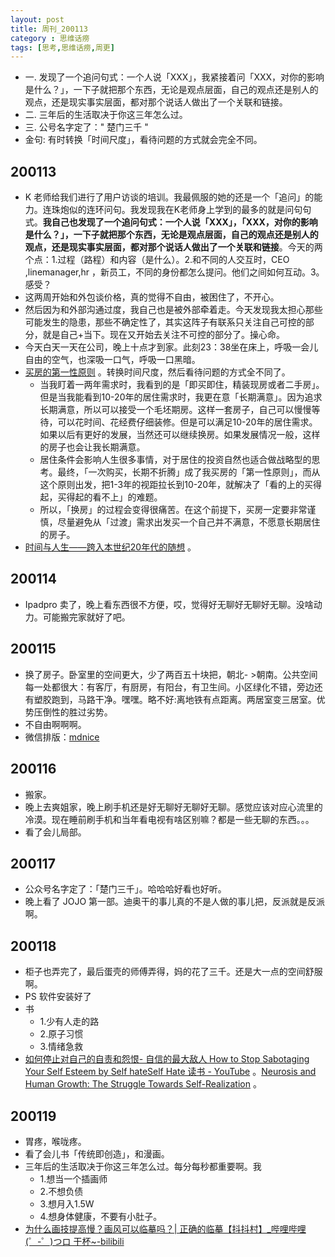 ```yaml
---
layout: post
title: 周刊_200113
category : 思维话痨
tags: [思考,思维话痨,周更]
---
```


- 一. 发现了一个追问句式：一个人说「XXX」，我紧接着问「XXX，对你的影响是什么？」，一下子就把那个东西，无论是观点层面，自己的观点还是别人的观点，还是现实事实层面，都对那个说话人做出了一个关联和链接。
- 二. 三年后的生活取决于你这三年怎么过。
- 三. 公号名字定了：" 楚门三千 "
- 金句: 有时转换「时间尺度」，看待问题的方式就会完全不同。 

## 200113
  - K 老师给我们进行了用户访谈的培训。我最佩服的她的还是一个「追问」的能力。连珠炮似的连环问句。我发现我在K老师身上学到的最多的就是问句句式。**我自己也发现了一个追问句式：一个人说「XXX」，「XXX，对你的影响是什么？」，一下子就把那个东西，无论是观点层面，自己的观点还是别人的观点，还是现实事实层面，都对那个说话人做出了一个关联和链接**。今天的两个点：1.过程（路程）和内容（是什么）。2.和不同的人交互时，CEO ,linemanager,hr ，新员工，不同的身份都怎么提问。他们之间如何互动。3。感受？
  - 这两周开始和外包谈价格，真的觉得不自由，被困住了，不开心。
  - 然后因为和外部沟通过度，我自己也是被外部牵着走。今天发现我太担心那些可能发生的隐患，那些不确定性了，其实这阵子有联系只关注自己可控的部分，就是自己+当下。现在又开始去关注不可控的部分了。操心命。
  - 今天白天一天在公司，晚上十点才到家。此刻23：38坐在床上，呼吸一会儿自由的空气，也深吸一口气，呼吸一口黑暗。
  - [买房的第一性原则](https://mp.weixin.qq.com/s/0WrHFTh-SktJQ-yzG8G3sQ) 。转换时间尺度，然后看待问题的方式全不同了。 
    - 当我盯着一两年需求时，我看到的是「即买即住，精装现房或者二手房」。但是当我能看到10-20年的居住需求时，我更在意「长期满意」。因为追求长期满意，所以可以接受一个毛坯期房。这样一套房子，自己可以慢慢等待，可以花时间、花经费仔细装修。但是可以满足10-20年的居住需求。如果以后有更好的发展，当然还可以继续换房。如果发展情况一般，这样的房子也会让我长期满意。
    - 居住条件会影响人生很多事情，对于居住的投资自然也适合做战略型的思考。最终，「一次购买，长期不折腾」成了我买房的「第一性原则」，而从这个原则出发，把1-3年的视距拉长到10-20年，就解决了「看的上的买得起，买得起的看不上」的难题。
    - 所以，「换房」的过程会变得很痛苦。在这个前提下，买房一定要非常谨慎，尽量避免从「过渡」需求出发买一个自己并不满意，不愿意长期居住的房子。
  - [时间与人生——跨入本世纪20年代的随想](https://program-think.blogspot.com/2019/12/Time-and-Life.html) 。 
  
## 200114
  - Ipadpro 卖了，晚上看东西很不方便，哎，觉得好无聊好无聊好无聊。没啥动力。可能搬完家就好了吧。
  
##  200115
  - 换了房子。卧室里的空间更大，少了两百五十块把，朝北- >朝南。公共空间每一处都很大：有客厅，有厨房，有阳台，有卫生间。小区绿化不错，旁边还有塑胶跑到，马路干净。嘿嘿。略不好:离地铁有点距离。两居室变三居室。优势压倒性的胜过劣势。
  - 不自由啊啊啊。
  - 微信排版：[mdnice](https://mdnice.com/)
  
##  200116
  - 搬家。
  - 晚上去爽姐家，晚上刷手机还是好无聊好无聊好无聊。感觉应该对应心流里的冷漠。现在睡前刷手机和当年看电视有啥区别嘛？都是一些无聊的东西。。。
  - 看了会儿局部。
  
##  200117
  - 公众号名字定了：「楚门三千」。哈哈哈好看也好听。
  - 晚上看了 JOJO 第一部。迪奥干的事儿真的不是人做的事儿把，反派就是反派啊。
  
##  200118
  - 柜子也弄完了，最后蛋壳的师傅弄得，妈的花了三千。还是大一点的空间舒服啊。
  - PS 软件安装好了
  - 书
    - 1.少有人走的路
    - 2.原子习惯
    - 3.情绪急救
  - [如何停止对自己的自责和怨恨- 自信的最大敌人 How to Stop Sabotaging Your Self Esteem by Self hateSelf Hate 读书 - YouTube](https://www.youtube.com/watch?v=L8iWeb94uQU) 。[Neurosis and Human Growth: The Struggle Towards Self-Realization](https://www.amazon.com/Neurosis-Human-Growth-Struggle-Self-Realization/dp/0393307751/ref=as_li_ss_tl?crid=2JZ9TCNFMI56P&keywords=neurosis+and+human+growth+karen+horney&qid=1576019543&sprefix=neurosis+and+,aps,228&sr=8-1&linkCode=sl1&tag=wang03-20&linkId=5c2606f833cf4d49eef06a4811573fe9&language=en_US) 。
  
## 200119
  - 胃疼，喉咙疼。
  - 看了会儿书「传统即创造」，和漫画。
  - 三年后的生活取决于你这三年怎么过。每分每秒都重要啊。我
    - 1.想当一个插画师 
    - 2.不想负债 
    - 3.想月入1.5W 
    - 4.想身体健康，不要有小肚子。
  - [为什么画技提高慢？画风可以临摹吗？| 正确的临摹【抖抖村】_哔哩哔哩 (゜-゜)つロ 干杯~-bilibili](https://www.bilibili.com/video/av69507146?from=search&seid=8466395657906537620)
